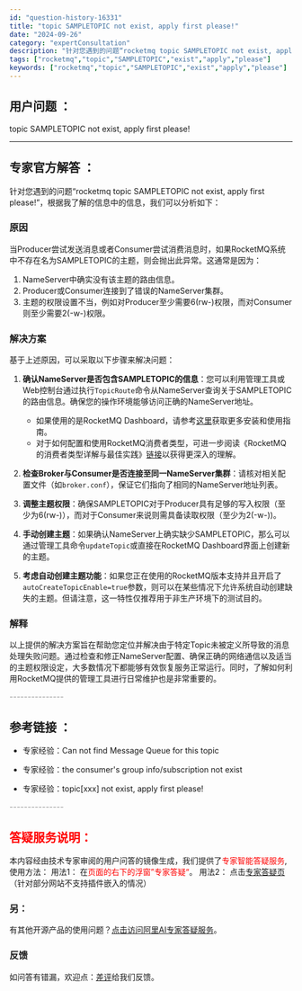 ```yaml
---
id: "question-history-16331"
title: "topic SAMPLETOPIC not exist, apply first please!"
date: "2024-09-26"
category: "expertConsultation"
description: "针对您遇到的问题“rocketmq topic SAMPLETOPIC not exist, apply first please!”，根据我了解的信息中的信息，我们可以分析如下：### 原因当Producer尝试发送消息或者Consumer尝试消费消息时，如果RocketMQ系统中不存在名为SAM"
tags: ["rocketmq","topic","SAMPLETOPIC","exist","apply","please"]
keywords: ["rocketmq","topic","SAMPLETOPIC","exist","apply","please"]
---
```


## 用户问题 ： 
 topic SAMPLETOPIC not exist, apply first please!  

---------------
## 专家官方解答 ：

针对您遇到的问题“rocketmq topic SAMPLETOPIC not exist, apply first please!”，根据我了解的信息中的信息，我们可以分析如下：

### 原因
当Producer尝试发送消息或者Consumer尝试消费消息时，如果RocketMQ系统中不存在名为SAMPLETOPIC的主题，则会抛出此异常。这通常是因为：
1. NameServer中确实没有该主题的路由信息。
2. Producer或Consumer连接到了错误的NameServer集群。
3. 主题的权限设置不当，例如对Producer至少需要6(rw-)权限，而对Consumer则至少需要2(-w-)权限。

### 解决方案
基于上述原因，可以采取以下步骤来解决问题：

1. **确认NameServer是否包含SAMPLETOPIC的信息**：您可以利用管理工具或Web控制台通过执行`TopicRoute`命令从NameServer查询关于SAMPLETOPIC的路由信息。确保您的操作环境能够访问正确的NameServer地址。
   
   - 如果使用的是RocketMQ Dashboard，请参考[这里](https://github.com/apache/rocketmq-dashboard)获取更多安装和使用指南。
   - 对于如何配置和使用RocketMQ消费者类型，可进一步阅读《RocketMQ 的消费者类型详解与最佳实践》[链接](https://rocketmq-learning.com/learning/rocketmq-consumer/)以获得更深入的理解。

2. **检查Broker与Consumer是否连接至同一NameServer集群**：请核对相关配置文件（如`broker.conf`），保证它们指向了相同的NameServer地址列表。

3. **调整主题权限**：确保SAMPLETOPIC对于Producer具有足够的写入权限（至少为6(rw-)），而对于Consumer来说则需具备读取权限（至少为2(-w-))。

4. **手动创建主题**：如果确认NameServer上确实缺少SAMPLETOPIC，那么可以通过管理工具命令`updateTopic`或直接在RocketMQ Dashboard界面上创建新的主题。

5. **考虑自动创建主题功能**：如果您正在使用的RocketMQ版本支持并且开启了`autoCreateTopicEnable=true`参数，则可以在某些情况下允许系统自动创建缺失的主题。但请注意，这一特性仅推荐用于非生产环境下的测试目的。

### 解释
以上提供的解决方案旨在帮助您定位并解决由于特定Topic未被定义所导致的消息处理失败问题。通过检查和修正NameServer配置、确保正确的网络通信以及适当的主题权限设定，大多数情况下都能够有效恢复服务正常运行。同时，了解如何利用RocketMQ提供的管理工具进行日常维护也是非常重要的。


<font color="#949494">---------------</font> 


## 参考链接 ：

* 专家经验：Can not find Message Queue for this topic 
 
 * 专家经验：the consumer's group info/subscription not exist 
 
 * 专家经验：topic[xxx] not exist, apply first please! 


 <font color="#949494">---------------</font> 
 


## <font color="#FF0000">答疑服务说明：</font> 

本内容经由技术专家审阅的用户问答的镜像生成，我们提供了<font color="#FF0000">专家智能答疑服务</font>,使用方法：
用法1： 在<font color="#FF0000">页面的右下的浮窗”专家答疑“</font>。
用法2： 点击[专家答疑页](https://answer.opensource.alibaba.com/docs/intro)（针对部分网站不支持插件嵌入的情况）
### 另：


有其他开源产品的使用问题？[点击访问阿里AI专家答疑服务](https://answer.opensource.alibaba.com/docs/intro)。
### 反馈
如问答有错漏，欢迎点：[差评](https://ai.nacos.io/user/feedbackByEnhancerGradePOJOID?enhancerGradePOJOId=17208)给我们反馈。
